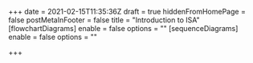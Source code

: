 +++
date = 2021-02-15T11:35:36Z
draft = true
hiddenFromHomePage = false
postMetaInFooter = false
title = "Introduction to ISA"
[flowchartDiagrams]
enable = false
options = ""
[sequenceDiagrams]
enable = false
options = ""

+++
